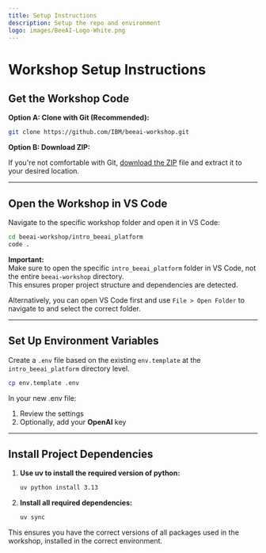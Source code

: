 ```yaml
---
title: Setup Instructions
description: Setup the repo and environment
logo: images/BeeAI-Logo-White.png
---
```


# Workshop Setup Instructions

## Get the Workshop Code

**Option A: Clone with Git (Recommended):**

```bash
git clone https://github.com/IBM/beeai-workshop.git
```

**Option B: Download ZIP:**

If you're not comfortable with Git, [download the ZIP](https://github.com/IBM/beeai-workshop/archive/refs/heads/main.zip) file and extract it to your desired location.

---

## Open the Workshop in VS Code

Navigate to the specific workshop folder and open it in VS Code:

```bash
cd beeai-workshop/intro_beeai_platform
code .
```

**Important:**  
Make sure to open the specific `intro_beeai_platform` folder in VS Code, not the entire `beeai-workshop` directory.  
This ensures proper project structure and dependencies are detected.

Alternatively, you can open VS Code first and use `File > Open Folder` to navigate to and select the correct folder.

---

## Set Up Environment Variables

Create a `.env` file based on the existing `env.template` at the `intro_beeai_platform` directory level.  

```bash
cp env.template .env
```

In your new .env file:

1. Review the settings
2. Optionally, add your **OpenAI** key

---

## Install Project Dependencies

1. **Use uv to install the required version of python:**

    ```bash
    uv python install 3.13
    ```

2. **Install all required dependencies:**

    ```bash
    uv sync
    ```

This ensures you have the correct versions of all packages used in the workshop, installed in the correct environment.
